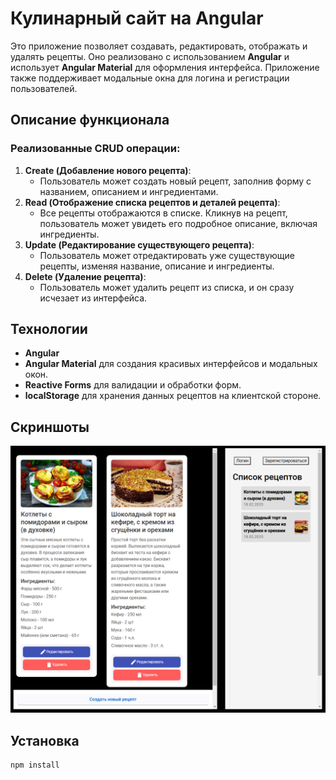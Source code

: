 # Кулинарный сайт на Angular

Это приложение позволяет создавать, редактировать, отображать и удалять рецепты. Оно реализовано с использованием **Angular** и использует **Angular Material** для оформления интерфейса. Приложение также поддерживает модальные окна для логина и регистрации пользователей.

## Описание функционала

### Реализованные CRUD операции:

1. **Create (Добавление нового рецепта)**:
   - Пользователь может создать новый рецепт, заполнив форму с названием, описанием и ингредиентами.
2. **Read (Отображение списка рецептов и деталей рецепта)**:
   - Все рецепты отображаются в списке. Кликнув на рецепт, пользователь может увидеть его подробное описание, включая ингредиенты.
3. **Update (Редактирование существующего рецепта)**:
   - Пользователь может отредактировать уже существующие рецепты, изменяя название, описание и ингредиенты.
4. **Delete (Удаление рецепта)**:
   - Пользователь может удалить рецепт из списка, и он сразу исчезает из интерфейса.

## Технологии

- **Angular**
- **Angular Material** для создания красивых интерфейсов и модальных окон.
- **Reactive Forms** для валидации и обработки форм.
- **localStorage** для хранения данных рецептов на клиентской стороне.

## Скриншоты

![Скриншот проекта](./public/assets/imgs/scr.PNG)

## Установка

```bash
npm install
```
